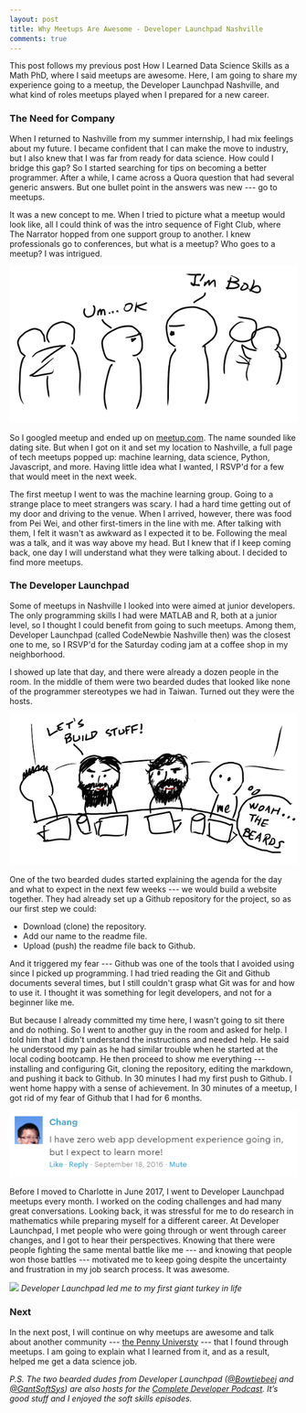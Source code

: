 ```yaml
---
layout: post
title: Why Meetups Are Awesome - Developer Launchpad Nashville
comments: true
---
```


This post follows my previous post How I Learned Data Science Skills as a Math PhD, where I said meetups are awesome. Here, I am going to share my experience going to a meetup, the Developer Launchpad Nashville, and what kind of roles meetups played when I prepared for a new career.

### The Need for Company
When I returned to Nashville from my summer internship, I had mix feelings about my future. I became confident that I can make the move to industry, but I also knew that I was far from ready for data science. How could I bridge this gap? So I started searching for tips on becoming a better programmer. After a while, I came across a Quora question that had several generic answers. But one bullet point in the answers was new --- go to meetups.

It was a new concept to me. When I tried to picture what a meetup would look like, all I could think of was the intro sequence of Fight Club, where The Narrator hopped from one support group to another. I knew professionals go to conferences, but what is a meetup? Who goes to a meetup? I was intrigued.

![](/figure/source/2017-10-29-meetups-are-awesome-dev-launchpad/fight-club.png)

So I googled meetup and ended up on [meetup.com](meetup.com). The name sounded like dating site. But when I got on it and set my location to Nashville, a full page of tech meetups popped up: machine learning, data science, Python, Javascript, and more. Having little idea what I wanted, I RSVP'd for a few that would meet in the next week.

The first meetup I went to was the machine learning group. Going to a strange place to meet strangers was scary. I had a hard time getting out of my door and driving to the venue. When I arrived, however, there was food from Pei Wei, and other first-timers in the line with me. After talking with them, I felt it wasn't as awkward as I expected it to be. Following the meal was a talk, and it was way above my head. But I knew that if I keep coming back, one day I will understand what they were talking about. I decided to find more meetups.

### The Developer Launchpad
Some of meetups in Nashville I looked into were aimed at junior developers. The only programming skills I had were MATLAB and R, both at a junior level, so I thought I could benefit from going to such meetups. Among them, Developer Launchpad (called CodeNewbie Nashville then) was the closest one to me, so I RSVP'd for the Saturday coding jam at a coffee shop in my neighborhood.

I showed up late that day, and there were already a dozen people in the room. In the middle of them were two bearded dudes that looked like none of the programmer stereotypes we had in Taiwan. Turned out they were the hosts.

![](/figure/source/2017-10-29-meetups-are-awesome-dev-launchpad/dev-launchpad.png)

One of the two bearded dudes started explaining the agenda for the day and what to expect in the next few weeks --- we would build a website together. They had already set up a Github repository for the project, so as our first step we could:

* Download (clone) the repository.
* Add our name to the readme file.
* Upload (push) the readme file back to Github.

And it triggered my fear --- Github was one of the tools that I avoided using since I picked up programming. I had tried reading the Git and Github documents several times, but I still couldn't grasp what Git was for and how to use it. I thought it was something for legit developers, and not for a beginner like me.

But because I already committed my time here, I wasn't going to sit there and do nothing. So I went to another guy in the room and asked for help. I told him that I didn't understand the instructions and needed help. He said he understood my pain as he had similar trouble when he started at the local coding bootcamp. He then proceed to show me everything --- installing and configuring Git, cloning the repository, editing the markdown, and pushing it back to Github. In 30 minutes I had my first push to Github. I went home happy with a sense of achievement. In 30 minutes of a meetup, I got rid of my fear of Github that I had for 6 months.

![](/figure/source/2017-10-29-meetups-are-awesome-dev-launchpad/comment.png)

Before I moved to Charlotte in June 2017, I went to Developer Launchpad meetups every month. I worked on the coding challenges and had many great conversations. Looking back, it was stressful for me to do research in mathematics while preparing myself for a different career. At Developer Launchpad, I met people who were going through or went through career changes, and I got to hear their perspectives. Knowing that there were people fighting the same mental battle like me --- and knowing that people won those battles --- motivated me to keep going despite the uncertainty and frustration in my job search process. It was awesome.

![](/figure/source/2017-10-29-meetups-are-awesome-dev-launchpad/renfair.png)
*Developer Launchpad led me to my first giant turkey in life*

### Next

In the next post, I will continue on why meetups are awesome and talk about another community --- [the Penny Universty](http://www.pennyuniversity.org) --- that I found through meetups. I am going to explain what I learned from it, and as a result, helped me get a data science job.

*P.S. The two bearded dudes from Developer Launchpad ([@Bowtiebeej](https://twitter.com/BowtieBeej) and [@GantSoftSys](https://twitter.com/GantSoftSys)) are also hosts for the [Complete Developer Podcast](http://completedeveloperpodcast.com/). It’s good stuff and I enjoyed the soft skills episodes.*

